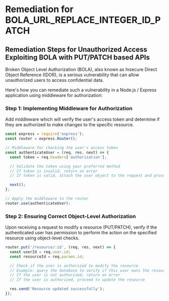 # Remediation for BOLA_URL_REPLACE_INTEGER_ID_PATCH

## Remediation Steps for Unauthorized Access Exploiting BOLA with PUT/PATCH based APIs

Broken Object Level Authorization (BOLA), also known as Insecure Direct Object Reference (IDOR), is a serious vulnerability that can allow unauthorized users to access confidential data.

Here's how you can remediate such a vulnerability in a Node.js / Express application using middleware for authorization:

### Step 1: Implementing Middleware for Authorization
Add middleware which will verify the user's access token and determine if they are authorized to make changes to the specific resource.

```javascript
const express = require('express');
const router = express.Router();

// Middleware for checking the user's access token
const authenticateUser = (req, res, next) => {
  const token = req.headers['authorization'];

  // Validate the token using your preferred method
  // If token is invalid, return an error
  // If token is valid, attach the user object to the request and proceed

  next();
};

// Apply the middleware to the router
router.use(authenticateUser);
```

### Step 2: Ensuring Correct Object-Level Authorization
Upon receiving a request to modify a resource (PUT/PATCH), verify if the authenticated user has permission to perform the action on the specified resource using object-level checks. 

```javascript
router.put('/resource/:id', (req, res, next) => {
  const userId = req.user.id;
  const resourceId = req.params.id;

  // Check if the user is authorized to modify the resource
  // Example: query the database to verify if this user owns the resource
  // If the user is not authorized, return an error
  // If the user is authorized, proceed to update the resource

  res.send('Resource updated successfully');
});
```